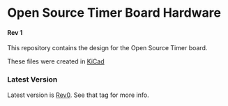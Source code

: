# Open Source Timer Board Hardware
#### Rev 1

This repository contains the design for the Open Source Timer board.

These files were created in [KiCad](http://kicad-pcb.org/) 

### Latest Version
Latest version is [Rev0](https://github.com/Wild-Spy/OSTBoardHardware/tree/rev0).  See that tag for more info.
